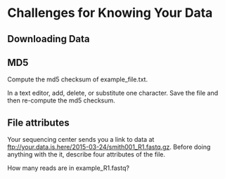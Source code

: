# Challenges for Knowing Your Data

## Downloading Data

## MD5

Compute the md5 checksum of example_file.txt.

In a text editor, add, delete, or substitute one character. Save the file and then re-compute the md5 checksum.

## File attributes

Your sequencing center sends you a link to data at ftp://your.data.is.here/2015-03-24/smith001_R1.fastq.gz. Before doing anything with the it, describe four attributes of the file.

How many reads are in example_R1.fastq?
